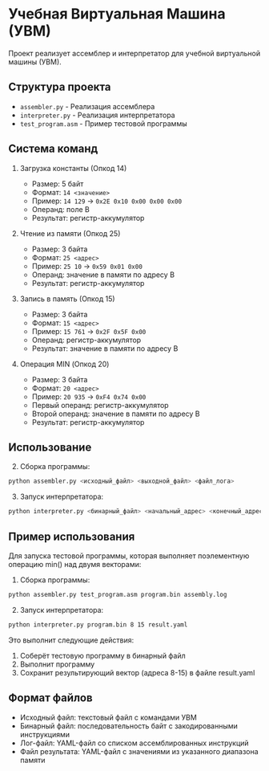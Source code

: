 # Учебная Виртуальная Машина (УВМ)

Проект реализует ассемблер и интерпретатор для учебной виртуальной машины (УВМ).

## Структура проекта

- `assembler.py` - Реализация ассемблера
- `interpreter.py` - Реализация интерпретатора
- `test_program.asm` - Пример тестовой программы

## Система команд

1. Загрузка константы (Опкод 14)
   - Размер: 5 байт
   - Формат: `14 <значение>`
   - Пример: `14 129` → `0x2E 0x10 0x00 0x00 0x00`
   - Операнд: поле B
   - Результат: регистр-аккумулятор

2. Чтение из памяти (Опкод 25)
   - Размер: 3 байта
   - Формат: `25 <адрес>`
   - Пример: `25 10` → `0x59 0x01 0x00`
   - Операнд: значение в памяти по адресу B
   - Результат: регистр-аккумулятор

3. Запись в память (Опкод 15)
   - Размер: 3 байта
   - Формат: `15 <адрес>`
   - Пример: `15 761` → `0x2F 0x5F 0x00`
   - Операнд: регистр-аккумулятор
   - Результат: значение в памяти по адресу B

4. Операция MIN (Опкод 20)
   - Размер: 3 байта
   - Формат: `20 <адрес>`
   - Пример: `20 935` → `0xF4 0x74 0x00`
   - Первый операнд: регистр-аккумулятор
   - Второй операнд: значение в памяти по адресу B
   - Результат: регистр-аккумулятор

## Использование


2. Сборка программы:
```bash
python assembler.py <исходный_файл> <выходной_файл> <файл_лога>
```

3. Запуск интерпретатора:
```bash
python interpreter.py <бинарный_файл> <начальный_адрес> <конечный_адрес> <файл_результата>
```

## Пример использования

Для запуска тестовой программы, которая выполняет поэлементную операцию min() над двумя векторами:

1. Сборка программы:
```bash
python assembler.py test_program.asm program.bin assembly.log
```

2. Запуск интерпретатора:
```bash
python interpreter.py program.bin 8 15 result.yaml
```

Это выполнит следующие действия:
1. Соберёт тестовую программу в бинарный файл
2. Выполнит программу
3. Сохранит результирующий вектор (адреса 8-15) в файле result.yaml

## Формат файлов

- Исходный файл: текстовый файл с командами УВМ
- Бинарный файл: последовательность байт с закодированными инструкциями
- Лог-файл: YAML-файл со списком ассемблированных инструкций
- Файл результата: YAML-файл с значениями из указанного диапазона памяти
